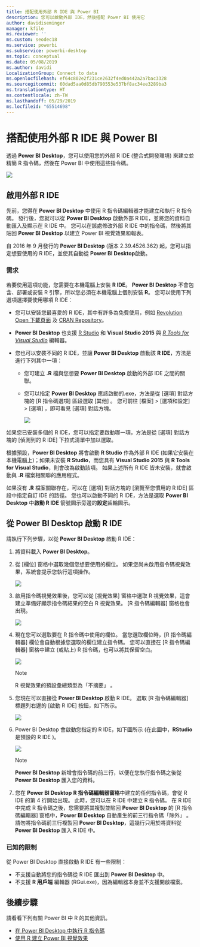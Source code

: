 ```yaml
---
title: 搭配使用外部 R IDE 與 Power BI
description: 您可以啟動外部 IDE，然後搭配 Power BI 使用它
author: davidiseminger
manager: kfile
ms.reviewer: ''
ms.custom: seodec18
ms.service: powerbi
ms.subservice: powerbi-desktop
ms.topic: conceptual
ms.date: 05/08/2019
ms.author: davidi
LocalizationGroup: Connect to data
ms.openlocfilehash: ef64c802e2f231ce2632f4ed0a442a2a7bac3328
ms.sourcegitcommit: 60dad5aa0d85db790553e537bf8ac34ee3289ba3
ms.translationtype: HT
ms.contentlocale: zh-TW
ms.lasthandoff: 05/29/2019
ms.locfileid: "65514698"
---
```

# <a name="use-an-external-r-ide-with-power-bi"></a>搭配使用外部 R IDE 與 Power BI
透過 **Power BI Desktop**，您可以使用您的外部 R IDE (整合式開發環境) 來建立並精簡 R 指令碼，然後在 Power BI 中使用這些指令碼。

![](media/desktop-r-ide/r-ide_1a.png)

## <a name="enable-an-external-r-ide"></a>啟用外部 R IDE
先前，您得在 **Power BI Desktop** 中使用 R 指令碼編輯器才能建立和執行 R 指令碼。 發行後，您就可以從 **Power BI Desktop** 啟動外部 R IDE，並將您的資料自動匯入及顯示在 R IDE 中。 您可以在該處修改外部 R IDE 中的指令碼，然後將其貼回 **Power BI Desktop** 以建立 Power BI 視覺效果和報表。

自 2016 年 9 月發行的 **Power BI Desktop** (版本 2.39.4526.362) 起，您可以指定想要使用的 R IDE，並使其自動從 **Power BI Desktop**啟動。

### <a name="requirements"></a>需求
若要使用這項功能，您需要在本機電腦上安裝 **R IDE**。 **Power BI Desktop** 不會包含、部署或安裝 R 引擎，所以您必須在本機電腦上個別安裝 **R**。 您可以使用下列選項選擇要使用哪項 R IDE︰

* 您可以安裝您最喜愛的 R IDE，其中有許多為免費使用，例如 [Revolution Open 下載頁面](https://mran.revolutionanalytics.com/download/) 及 [CRAN Repository](https://cran.r-project.org/bin/windows/base/)。
* **Power BI Desktop** 也支援 [R Studio](https://www.rstudio.com/) 和 **Visual Studio 2015** 與 [*R Tools for Visual Studio*](https://beta.visualstudio.com/vs/rtvs/) 編輯器。
* 您也可以安裝不同的 R IDE，並讓 **Power BI Desktop** 啟動該 **R IDE**，方法是進行下列其中一項︰
  
  * 您可建立 **.R** 檔與您想要 **Power BI Desktop** 啟動的外部 IDE 之間的關聯。
  * 您可以指定 **Power BI Desktop** 應該啟動的.exe，方法是從 [選項]  對話方塊的 [R 指令碼選項]  區段選取 [其他]  。 您可前往 [檔案] > [選項和設定] > [選項]  ，即可看見 [選項]  對話方塊。
    
    ![](media/desktop-r-ide/r-ide_1b.png)

如果您已安裝多個的 R IDE，您可以指定要啟動哪一項，方法是從 [選項]  對話方塊的 [偵測到的 R IDE]  下拉式清單中加以選取。

根據預設，**Power BI Desktop** 將會啟動 **R Studio** 作為外部 R IDE (如果它安裝在本機電腦上)；如果未安裝 **R Studio**，而您具有 **Visual Studio 2015** 與 **R Tools for Visual Studio**，則會改為啟動該項。 如果上述所有 R IDE 皆未安裝，就會啟動與 **.R** 檔案相關聯的應用程式。

如果沒有 **.R** 檔案關聯存在，可以在 [選項]  對話方塊的 [瀏覽至您慣用的 R IDE]  區段中指定自訂 IDE 的路徑。 您也可以啟動不同的 R IDE，方法是選取 **Power BI Desktop** 中**啟動 R IDE** 箭號圖示旁邊的**設定**齒輪圖示。

## <a name="launch-an-r-ide-from-power-bi-desktop"></a>從 Power BI Desktop 啟動 R IDE
請執行下列步驟，以從 **Power BI Desktop** 啟動 R IDE：

1. 將資料載入 **Power BI Desktop**。
2. 從 [欄位]  窗格中選取幾個您想要使用的欄位。 如果您尚未啟用指令碼視覺效果，系統會提示您執行這項操作。
   
   ![](media/desktop-r-ide/r-ide_3.png)
3. 啟用指令碼視覺效果後，您可以從 [視覺效果]  窗格中選取 R 視覺效果，這會建立準備好顯示指令碼結果的空白 R 視覺效果。 [R 指令碼編輯器]  窗格也會出現。
   
   ![](media/desktop-r-ide/r-ide_4.png)
4. 現在您可以選取要在 R 指令碼中使用的欄位。 當您選取欄位時，[R 指令碼編輯器]  欄位會自動根據您選取的欄位建立指令碼。 您可以直接在 [R 指令碼編輯器]  窗格中建立 (或貼上) R 指令碼，也可以將其保留空白。
   
   ![](media/desktop-r-ide/r-ide_5.png)
   
   > [!NOTE]
   > R 視覺效果的預設彙總類型為「不摘要」  。
   > 
   > 
5. 您現在可以直接從 **Power BI Desktop** 啟動 R IDE。 選取 [R 指令碼編輯器]  標題列右邊的 [啟動 R IDE]  按鈕，如下所示。
   
   ![](media/desktop-r-ide/r-ide_6.png)
6. Power BI Desktop 會啟動您指定的 R IDE，如下圖所示 (在此圖中，**RStudio** 是預設的 R IDE )。
   
   ![](media/desktop-r-ide/r-ide_7.png)
   
   > [!NOTE]
   > **Power BI Desktop** 新增會指令碼的前三行，以便在您執行指令碼之後從 **Power BI Desktop** 匯入您的資料。
   > 
   > 
7. 您在 **Power BI Desktop** **R 指令碼編輯器窗格**中建立的任何指令碼，會從 R IDE 的第 4 行開始出現。 此時，您可以在 R IDE 中建立 R 指令碼。 在 R IDE 中完成 R 指令碼之後，您需要將其複製並貼回 **Power BI Desktop** 的 [R 指令碼編輯器]  窗格中，**Power BI Desktop** 自動產生的前三行指令碼「除外」  。 請勿將指令碼前三行複製回 **Power BI Desktop**，這幾行只用於將資料從 **Power BI Desktop** 匯入 R IDE 中。

### <a name="known-limitations"></a>已知的限制
從 Power BI Desktop 直接啟動 R IDE 有一些限制︰

* 不支援自動將您的指令碼從 R IDE 匯出到 **Power BI Desktop** 中。
* 不支援 **R 用戶端** 編輯器 (RGui.exe)，因為編輯器本身並不支援開啟檔案。

## <a name="next-steps"></a>後續步驟
請看看下列有關 Power BI 中 R 的其他資訊。

* [在 Power BI Desktop 中執行 R 指令碼](desktop-r-scripts.md)
* [使用 R 建立 Power BI 視覺效果](desktop-r-visuals.md)

